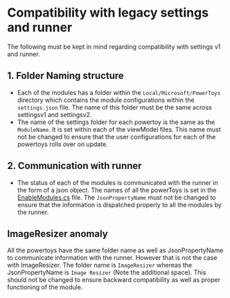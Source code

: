 # Compatibility with legacy settings and runner

The following must be kept in mind regarding compatibility with settings v1 and runner.

## 1. Folder Naming structure

- Each of the modules has a folder within the `Local/Microsoft/PowerToys` directory which contains the module configurations within the `settings.json` file. The name of this folder must be the same across settingsv1 and settingsv2.
- The name of the settings folder for each powertoy is the same as the `ModuleName`. It is set within each of the viewModel files. This name must not be changed to ensure that the user configurations for each of the powertoys rolls over on update.

## 2. Communication with runner

- The status of each of the modules is communicated with the runner in the form of a json object. The names of all the powerToys is set in the [EnableModules.cs](src/settings-ui/Settings.UI.Library/EnabledModules.cs) file. The `JsonPropertyName` must not be changed to ensure that the information is dispatched properly to all the modules by the runner.

## ImageResizer anomaly

All the powertoys have the same folder name as well as JsonPropertyName to communicate information with the runner. However that is not the case with ImageResizer. The folder name is `ImageResizer` whereas the JsonPropertyName is `Image Resizer` (Note the additional space). This should not be changed to ensure backward compatibility as well as proper functioning of the module.
